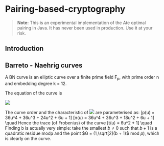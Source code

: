 # Pairing-based-cryptography

> **Note:** This is an experimental implementation of the Ate optimal pairing in Java. It has never been used in production. Use it at your risk.

## Introduction


## Barreto - Naehrig curves 
A BN curve is an elliptic curve over a finite prime field F<sub>p</sub>, with prime order n and  embedding degree k = 12.

The equation of the curve is 

![](https://latex.codecogs.com/gif.latex?E_{u}:%20y^2%20=%20x^3%20+%20b%20\quad%20with%20\quad%20b%20\neq%200)

The curve order and the characteristic of ![](https://latex.codecogs.com/gif.latex?\mathbb{F}_p) are parameterised as: \[p(u) = 36u^4 + 36u^3 + 24u^2 + 6u + 1\] \[n(u) = 36u^4 + 36u^3 + 18u^2 + 6u + 1\] \quad Hence the trace (of Frobenius) of the curve \[t(u) = 6u^2 + 1\] \quad Finding b is actually very simple: take the smallest $b \neq 0$ such that $b + 1$ is a quadratic residue modp and the point $G = (1,\sqrt[2]{b + 1}$ mod $p)$, which is clearly on the curve. 

